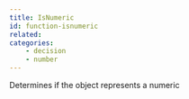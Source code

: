 ```yaml
---
title: IsNumeric
id: function-isnumeric
related:
categories:
    - decision
    - number
---
```


Determines if the object represents a numeric